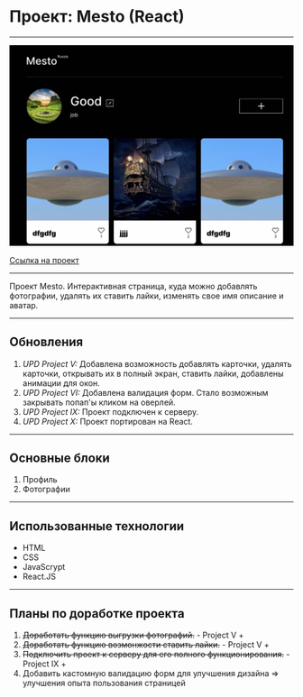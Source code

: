 # Проект: Mesto (React)

------------------

![Скриншот](./screenshot.jpg)

[Ссылка на проект](mestoreact.netlify.app)

------------------

Проект Mesto. Интерактивная страница, куда можно добавлять фотографии, удалять их ставить лайки, изменять свое имя описание и аватар.

------------------

## Обновления

1. _UPD Project V:_ Добавлена возможность добавлять карточки, удалять карточки, открывать их в полный экран, ставить лайки, добавлены анимации для окон.
2. _UPD Project VI:_ Добавлена валидация форм. Стало возможным закрывать попап'ы кликом на оверлей.
3. _UPD Project IX:_ Проект подключен к серверу.
4. _UPD Project X:_ Проект портирован на React.

------------------

## Основные блоки

1. Профиль
2. Фотографии

------------------

## Использованные технологии

* HTML
* CSS
* JavaScrypt
* React.JS

------------------

## Планы по доработке проекта

1. ~~Доработать функцию выгрузки фотографий.~~ - Project V +
2. ~~Доработать функцию возмонжости ставить лайки.~~ - Project V +
3. ~~Подключить проект к серверу для его полного функционирования.~~ - Project IX +
4. Добавить кастомную валидацию форм для улучшения дизайна => улучшения опыта пользования страницей
